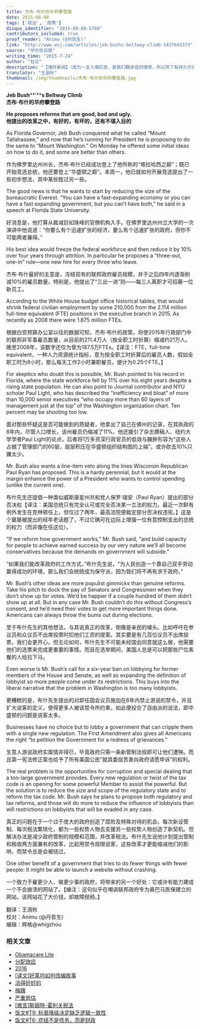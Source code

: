```yaml
---
title: 杰布·布什的华府攀登路
date: 2015-08-08
tags: ['政治', '政策']
disqus_identifier: "2015-08-08-5760"
contributors_included: true
proof_reader: "Animu (@丹哲生)"
link: "http://www.wsj.com/articles/jeb-bushs-beltway-climb-1437693373"
source: "华尔街日报"
writing_time: "2015-7-24"
author: "社论"
description: "【墙外新闻】（成为一支入墙红杏，是我们翻译组的理想，所以除了有持久价值的文章，我们也会不时译介一些时事新闻和评论） 最近，共和党提名大战已拉开序幕，12场电视辩论的第一场已在FoxNews上演，Jeb是大热门，看看WSJ社论对其若干政策主张有何评价……"
translator: "王涵秋"
thumbnail: /img/thumbnails/杰布·布什的华府攀登路.jpg
---
```


**Jeb Bush****’****s Beltway Climb**  
**杰布·布什的华府攀登路**

**He proposes reforms that are good, bad and ugly.**  
**他提出的改革之中，有好的，有坏的，还有不堪入目的**

As Florida Governor, Jeb Bush conquered what he called “Mount Tallahassee,” and now that he’s running for President he is proposing to do the same to “Mount Washington.” On Monday he offered some initial ideas on how to do it, and some are better than others.

作为佛罗里达州州长，杰布·布什已经成功登上了他所称的“塔拉哈西之巅”；既已开始竞选总统，他还要登上“华盛顿之巅”。本周一，他已就如何开展竞选提出了一些初步想法，其中某些胜过另一些。

The good news is that he wants to start by reducing the size of the bureaucratic Everest. “You can have a fast-expanding economy or you can have a fast expanding government, but you can’t have both,” he said in a speech at Florida State University.

好消息是，他打算从裁减巨如珠峰的官僚机构入手。在佛罗里达州州立大学的一次演讲中他说道：“你要么有个迅速扩张的经济，要么有个迅速扩张的政府，但你不可能两者兼得。”

His best idea would freeze the federal workforce and then reduce it by 10% over four years through attrition. In particular he proposes a “three-out, one-in” rule—one new hire for every three who leave.

杰布·布什最好的主意是，冻结现有的联邦政府雇员规模，并于之后四年内逐渐削减10%的雇员数量。特别是，他提出了“三出一进”则——每三人离职才可招募一位新员工。

According to the White House budget office historical tables, that would shrink federal civilian employment by some 210,000 from the 2.114 million full-time equivalent (FTE) positions in the executive branch in 2015. As recently as 2008 there were 1.875 million FTEs.

根据白宫预算办公室以往的数据可知，杰布·布什的政策，将使2015年行政部门中的联邦非军事雇员数量，从目前的211.4万人（按全职工时折算）缩减约21万人。晚至2008年，该数字还仅为曾为187.5万FTEs。【译注：FTE，full-time equivalent，一种人力资源统计指标，意为按全职工时折算后的雇员人数，假如全职工时为8小时，那么每天工作2小时兼职雇员，便计为0.25个FTE。】

For skeptics who doubt this is possible, Mr. Bush pointed to his record in Florida, where the state workforce fell by 11% over his eight years despite a rising state population. He can also point to Journal contributor and NYU scholar Paul Light, who has described the “inefficiency and bloat” of more than 10,000 senior executives “who occupy more than 60 layers of management just at the top” of the Washington organization chart. Ten percent may be shooting too low.

面对那些怀疑这是否可能做到的质疑者，他拿出了自己在佛州的记录，在其执政的8年内，尽管人口增长，该州雇员仍缩减了11%。他还援引了杂志撰稿人、纽约大学学者Paul Light的论点，后者将1万多资深行政官员的低效与臃肿形容为“这些人占据了管理部门的60层，层层积压在华盛顿组织结构图的上端”。或许砍去10%只嫌太少。

Mr. Bush also wants a line-item veto along the lines Wisconsin Republican Paul Ryan has proposed. This is a hardy perennial, but it would at the margin enhance the power of a President who wants to control spending (unlike the current one).

布什先生还提倡一种类似威斯康星州共和党人保罗·瑞安（Paul Ryan）提出的部分否决权【译注：美国总统只有完全认可或完全否决某一立法的权力。最近一次鲜有例外发生在克林顿任上，但仅过了两年，最高法院便裁定部分否决权违宪。】这是个屡屡被提出的经年老话题了，不过它确可在边际上增强一位有意控制支出的总统的权力（而非像在任这位）。

“If we reform how government works,” Mr. Bush said, “and build capacity for people to achieve earned success by our very nature we’ll all become conservatives because the demands on government will subside.”

“如果我们能改革政府的工作方式，”布什先生说，“为人民创造一个靠自己双手劳动赢得成功的环境，那么我们会统统成为保守派，因为我们将不再有求于政府。”

Mr. Bush’s other ideas are more populist gimmicks than genuine reforms. Take his pitch to dock the pay of Senators and Congressmen when they don’t show up for votes. We’d be happier if a couple hundred of them didn’t show up at all. But in any case Mr. Bush couldn’t do this without Congress’s consent, and he’d need their votes to get more important things done. Americans can always throw the bums out during elections.

至于布什先生的其他想法，与其说真正的改革，倒像是亲民的噱头。比如呼吁在参议员和众议员不出席投票时扣他们工资的提案。其实要是有几百位议员不出席投票，我们会更开心。但无论如何，布什先生不可能未经国会同意就这么做，他需要他们的选票来完成更重要的事情。而且在选举期间，美国人总是可以把那些尸位素餐的人给拉下马。

Even worse is Mr. Bush’s call for a six-year ban on lobbying for former members of the House and Senate, as well as expanding the definition of lobbyist so more people come under its restrictions. This buys into the liberal narrative that the problem in Washington is too many lobbyists.

更糟糕的是，布什先生提出的对卸任国会议员施加在6年内禁止游说的禁令，并且扩大说客的定义，使得更多人被该禁令所约束。如此便投合了自由派的说法，即华盛顿的问题是说客太多。

Businesses have no choice but to lobby a government that can cripple them with a single new regulation. The First Amendment also gives all Americans the right “to petition the Government for a redress of grievances.”

生意人游说政府实属情非得已，毕竟政府只需一条新管制法规即可让他们遭殃。而且第一宪法修正案也给予了所有美国公民“就其委屈苦衷向政府请愿申诉”的权利。

The real problem is the opportunities for corruption and special dealing that a too-large government provides. Every new regulation or twist of the tax code is an opening for some powerful Member to assist the powerful. But the solution is to reduce the size and scope of the regulatory state and to reform the tax code. Mr. Bush says he plans to propose both regulatory and tax reforms, and those will do more to reduce the influence of lobbyists than will restrictions on lobbyists that will be evaded in any case.

真正的问题在于一个过于庞大的政府创造了腐败及特殊对待的机会。每次新设管制、每次税法繁琐化，都为一些权势人物去支援另一些权势人物创造了新契机。但解决办法是减少政府管制的规模和范围，并改革税法。布什先生说他计划提出管制和税收两方面兼有的改革，比起用禁令规限说客，这些改革才更能缩减他们的影响，而禁令总是会被绕过。

One other benefit of a government that tries to do fewer things with fewer people: It might be able to launch a website without crashing.

一个致力于雇更少人、做更少事的政府，将带来的另一个好处：它或许有能力建成一个不会崩溃的网站了。【编注：这句似乎在嘲讽联邦政府专为奥巴马医保建立的网站，该网站花了大价钱，却故障频频。】


翻译：王涵秋  
校对：Animu (@丹哲生)  
编辑：辉格@whigzhou


### 相关文章

* [Obamacare Lite](https://headsalon.org/archives/7664.html "Obamacare Lite")
* [分配效应](https://headsalon.org/archives/7675.html "分配效应")
* [2016](https://headsalon.org/archives/7500.html "2016")
* [[译文]好莱坞如何改编故事](https://headsalon.org/archives/7382.html "[译文]好莱坞如何改编故事")
* [活得好好的](https://headsalon.org/archives/7320.html "活得好好的")
* [梅姨](https://headsalon.org/archives/7281.html "梅姨")
* [严重低估](https://headsalon.org/archives/7212.html "严重低估")
* [[微言]斯姆特-霍利关税法](https://headsalon.org/archives/4920.html "[微言]斯姆特-霍利关税法")
* [饭文#T9: 标普降级决定缺乏逻辑一致性](https://headsalon.org/archives/2020.html "饭文#T9: 标普降级决定缺乏逻辑一致性")
* [饭文#T6: 症结不是债务，而是财政](https://headsalon.org/archives/2007.html "饭文#T6: 症结不是债务，而是财政")
